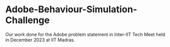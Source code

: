 # Adobe-Behaviour-Simulation-Challenge
Our work done for the Adobe problem statement in Inter-IIT Tech Meet held in December 2023 at IIT Madras.
